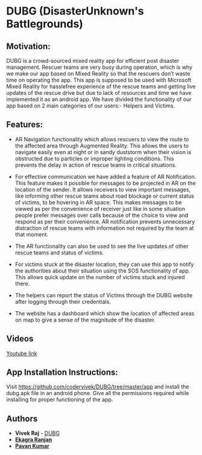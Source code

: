 # DUBG (DisasterUnknown's Battlegrounds)

## Motivation:
DUBG is a crowd-sourced mixed reality app for efficient post disaster management. Rescuer teams are very busy during operation, which is why we make our app based on Mixed Reality so that the rescuers don’t waste time on operating the app. This app is supposed to be used with Microsoft Mixed Reality for hasslefree experience of the rescue teams and getting live updates of the rescue drive but due to lack of resources and time we have implemented it as an android app. We have divided the functionality of our app based on 2 main categories of our users:- Helpers and Victims.


## Features:

* AR Navigation functionality which allows rescuers to view the route to the affected area through  Augmented Reality. This allows the users to navigate easily even at night or in sandy duststorm when their vision is obstructed due to particles or improper lighting conditions. This prevents the delay in action of rescue teams in critical situations. 

* For effective communication we have added a feature of AR Notification. This feature makes it possible for messages to be projected in AR on the location of the sender. It allows receivers to view important messages, like informing other rescue teams about road blockage or current status of victims, to be hovering in AR space.  This makes messages to be viewed as per the convenience of receiver just like in some situation people prefer messages over calls because of the choice to view and respond as per their convenience. AR notification prevents unnecessary distraction of rescue teams with information not required by the team at that moment.    

* The AR functionality can also be used to see the live updates of other rescue teams and status of victims.

* For victims stuck at the disaster location, they can use this app to notify the authorities about their situation using the SOS functionality of app. This allows quick update on the number of victims stuck and injured there. 

* The helpers can report the status of Victims through the DUBG website after logging through their credentials.

* The website has a dashboard which show the location of affected areas on map to give a sense of the magnitude of the disaster.

## Videos

[Youtube link](https://youtu.be/SHA0nonV8Cc)

## App Installation Instructions: 
Visit https://github.com/codervivek/DUBG/tree/master/app and install the dubg.apk file in an android phone. Give all the permissions required while installing for proper functioning of the app.   

## Authors

* **Vivek Raj**  - [DUBG](https://github.com/codervivek/dubg)
* **[Ekagra Ranjan](https://github.com/ekagra-ranjan)**
* **[Pavan Kumar](https://github.com/pavan71198)**
